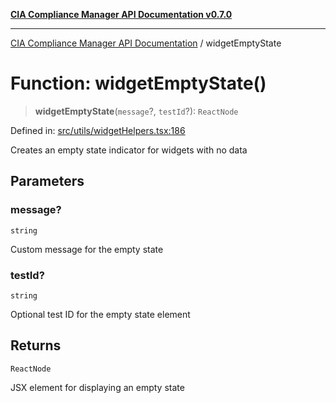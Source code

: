 [**CIA Compliance Manager API Documentation v0.7.0**](../README.md)

***

[CIA Compliance Manager API Documentation](../globals.md) / widgetEmptyState

# Function: widgetEmptyState()

> **widgetEmptyState**(`message`?, `testId`?): `ReactNode`

Defined in: [src/utils/widgetHelpers.tsx:186](https://github.com/Hack23/cia-compliance-manager/blob/main/src/utils/widgetHelpers.tsx#L186)

Creates an empty state indicator for widgets with no data

## Parameters

### message?

`string`

Custom message for the empty state

### testId?

`string`

Optional test ID for the empty state element

## Returns

`ReactNode`

JSX element for displaying an empty state
